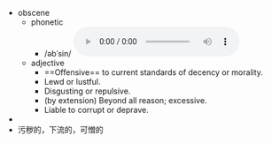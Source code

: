 - obscene
	- phonetic
		- /əbˈsin/
		  <audio controls><source src="https://api.dictionaryapi.dev/media/pronunciations/en/obscene-us.mp3"></audio>
	- adjective
		- ==Offensive== to current standards of decency or morality.
		- Lewd or lustful.
		- Disgusting or repulsive.
		- (by extension) Beyond all reason; excessive.
		- Liable to corrupt or deprave.
-
- 污秽的，下流的，可憎的